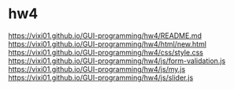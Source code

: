 # hw4<br />
https://vixi01.github.io/GUI-programming/hw4/README.md<br />
https://vixi01.github.io/GUI-programming/hw4/html/new.html<br />
https://vixi01.github.io/GUI-programming/hw4/css/style.css<br />
https://vixi01.github.io/GUI-programming/hw4/js/form-validation.js<br />
https://vixi01.github.io/GUI-programming/hw4/js/my.js<br />
https://vixi01.github.io/GUI-programming/hw4/js/slider.js
